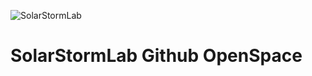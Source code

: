 ![SolarStormLab](https://solarstormlabor.github.io/assets/lab-banner-text.png)

# SolarStormLab Github OpenSpace 

